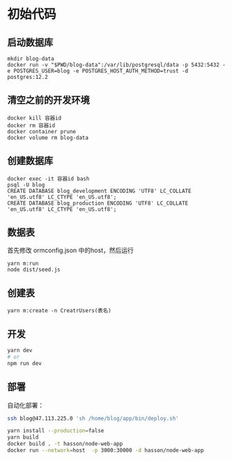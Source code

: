 # 初始代码

## 启动数据库
```
mkdir blog-data
docker run -v "$PWD/blog-data":/var/lib/postgresql/data -p 5432:5432 -e POSTGRES_USER=blog -e POSTGRES_HOST_AUTH_METHOD=trust -d postgres:12.2
````
## 清空之前的开发环境
```
docker kill 容器id
docker rm 容器id
docker container prune
docker volume rm blog-data
```

## 创建数据库
```
docker exec -it 容器id bash
psql -U blog
CREATE DATABASE blog_development ENCODING 'UTF8' LC_COLLATE 'en_US.utf8' LC_CTYPE 'en_US.utf8';
CREATE DATABASE blog_production ENCODING 'UTF8' LC_COLLATE 'en_US.utf8' LC_CTYPE 'en_US.utf8';
```

## 数据表
首先修改 ormconfig.json 中的host，然后运行
```
yarn m:run
node dist/seed.js
```
## 创建表
```
yarn m:create -n CreatrUsers(表名)
```

## 开发

```bash
yarn dev
# or
npm run dev
```

## 部署
自动化部署：
```bash
ssh blog@47.113.225.0 'sh /home/blog/app/bin/deploy.sh'
```

```bash 
yarn install --production=false
yarn build
docker build . -t hasson/node-web-app
docker run --network=host  -p 3000:30000 -d hasson/node-web-app
```

